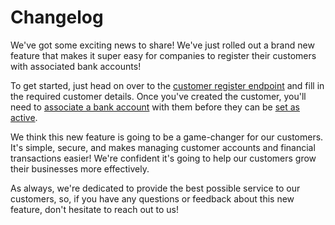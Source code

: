 # Changelog

We've got some exciting news to share! We've just rolled out a brand new feature that makes it super easy for companies to register their customers with associated bank accounts!

To get started, just head on over to the [customer register endpoint](./../../reference/en-US/customer-register.md) and fill in the required customer details. Once you've created the customer, you'll need to [associate a bank account](./../../reference/en-US/bank-account-association.md) with them before they can be [set as active](./../../reference/en-US/customer-set-as-active.md).

We think this new feature is going to be a game-changer for our customers. It's simple, secure, and makes managing customer accounts and financial transactions easier! We're confident it's going to help our customers grow their businesses more effectively.

As always, we're dedicated to provide the best possible service to our customers, so, if you have any questions or feedback about this new feature, don't hesitate to reach out to us!
